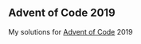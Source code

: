 Advent of Code 2019
-------------------
My solutions for [Advent of Code](https://adventofcode.com/) 2019

